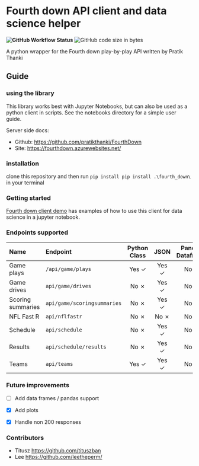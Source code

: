 # Fourth down API client and data science helper

**![GitHub Workflow Status](https://img.shields.io/github/actions/workflow/status/leetheperm/Forth-Down-API-client/python-package.yml)**
![GitHub code size in bytes](https://img.shields.io/github/languages/code-size/leetheperm/Forth-Down-API-client)

A python wrapper for the Fourth down play-by-play API written by Pratik Thanki


## Guide

### using the library

This library works best with Jupyter Notebooks, but can also be used as a python client in scripts. See the notebooks directory for a simple user guide.

Server side docs:

- Github: https://github.com/pratikthanki/FourthDown
- Site: https://fourthdown.azurewebsites.net/

### installation

clone this repository and then run  `pip install pip install .\fourth_down\` in your terminal

### Getting started


[Fourth down client demo](/notebooks/fourth_down_demo.ipynb) has examples of how to use this client for data science in a jupyter notebook.


### Endpoints supported

| Name| Endpoint     |Python Class | JSON | Pandas Dataframe    |
| :---       | :---        |    :----:   |         :---: |  :---:
|Game plays| `/api/game/plays` | Yes &check; | Yes &check;  |No &cross;|
|Game drives| `api/game/drives`   | No &cross;| Yes  &check;    | No &cross;|
|Scoring summaries| `api/game/scoringsummaries` | No &cross; | Yes &check; | No &cross;|
|NFL Fast R| `api/nflfastr`   | No &cross; | No  &cross; | No &cross;|
|Schedule| `api/schedule`   | No &cross;| Yes  &check;    | No &cross;|
|Results| `api/schedule/results`   | No &cross; | Yes &check;  | No &cross;|
|Teams| `api/teams`   | Yes &check;| Yes  &check; | No &cross;|

### Future improvements

- [ ] Add data frames / pandas support
- [x] Add plots
- [x] Handle non 200 responses


### Contributors
- Titusz https://github.com/tituszban
- Lee https://github.com/leetheperm/
